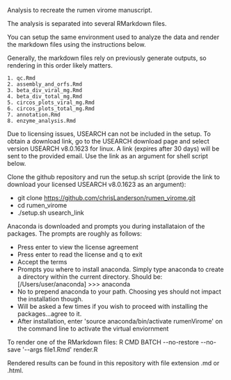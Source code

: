 Analysis to recreate the rumen virome manuscript.

The analysis is separated into several RMarkdown files.

You can setup the same environment used to analyze the data and render the markdown files using the instructions below.

Generally, the markdown files rely on previously generate outputs, so rendering in this order likely matters.

	1. qc.Rmd
	2. assembly_and_orfs.Rmd
	3. beta_div_viral_mg.Rmd
	4. beta_div_total_mg.Rmd
	5. circos_plots_viral_mg.Rmd
	6. circos_plots_total_mg.Rmd
	7. annotation.Rmd
	8. enzyme_analysis.Rmd

Due to licensing issues, USEARCH can not be included in the setup. To obtain a download link, go to the USEARCH download page and select version USEARCH v8.0.1623 for linux. A link (expires after 30 days) will be sent to the provided email. Use the link as an argument for shell script below.

Clone the github repository and run the setup.sh script (provide the link to download your licensed USEARCH v8.0.1623 as an argument):

- git clone https://github.com/chrisLanderson/rumen_virome.git
- cd rumen_virome
- ./setup.sh usearch_link

Anaconda is downloaded and prompts you during installataion of the packages. The prompts are roughly as follows:

- Press enter to view the license agreement
- Press enter to read the license and q to exit
- Accept the terms
- Prompts you where to install anaconda. Simply type anaconda to create a directory within the current directory. Should be: [/Users/user/anaconda] >>> anaconda
- No to prepend anaconda to your path. Choosing yes should not impact the installation though.
- Will be asked a few times if you wish to proceed with installing the packages...agree to it.
- After installation, enter 'source anaconda/bin/activate rumenVirome' on the command line to activate the virtual enviornment

To render one of the RMarkdown files:
R CMD BATCH --no-restore --no-save '--args file1.Rmd' render.R

Rendered results can be found in this repository with file extension .md or .html.

